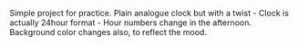 Simple project for practice. Plain analogue clock but with a twist - Clock is actually 24hour format - Hour numbers change in the afternoon. Background color changes also, to reflect the mood.
